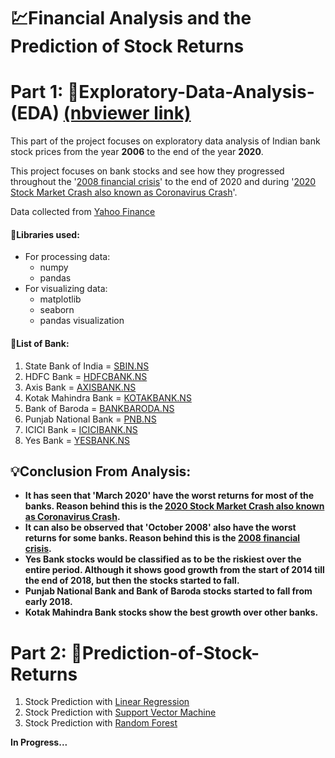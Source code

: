 # 💹Financial Analysis and the Prediction of Stock Returns

# Part 1: 🔎Exploratory-Data-Analysis-(EDA) [(nbviewer link)](https://nbviewer.jupyter.org/github/Madhur6234/Financial-Analysis/blob/master/Exploratory-Data-Analysis-%28EDA%29.ipynb)

This part of the project focuses on exploratory data analysis of Indian bank stock prices from the year **2006** to the end of the year **2020**. 

This project focuses on bank stocks and see how they progressed throughout the '[2008 financial crisis](https://www.history.com/news/2008-financial-crisis-causes)' to the end of 2020 and during '[2020 Stock Market Crash also known as Coronavirus Crash](https://en.wikipedia.org/wiki/2020_stock_market_crash)'.

Data collected from [Yahoo Finance](https://in.finance.yahoo.com/)

#### 🔧Libraries used:
* For processing data:
    * numpy
    * pandas
* For visualizing data:
    * matplotlib
    * seaborn
    * pandas visualization

#### 🏧List of Bank:
1. State Bank of India = [SBIN.NS](https://in.finance.yahoo.com/quote/SBIN.NS?p=SBIN.NS&.tsrc=fin-srch)      
2. HDFC Bank = [HDFCBANK.NS](https://in.finance.yahoo.com/quote/HDFCBANK.NS?p=HDFCBANK.NS&.tsrc=fin-srch)
3. Axis Bank = [AXISBANK.NS](https://in.finance.yahoo.com/quote/AXISBANK.NS?p=AXISBANK.NS&.tsrc=fin-srch)
4. Kotak Mahindra Bank = [KOTAKBANK.NS](https://in.finance.yahoo.com/quote/KOTAKBANK.NS?p=KOTAKBANK.NS&.tsrc=fin-srch)
5. Bank of Baroda = [BANKBARODA.NS](https://in.finance.yahoo.com/quote/BANKBARODA.NS?p=BANKBARODA.NS&.tsrc=fin-srch)
6. Punjab National Bank = [PNB.NS](https://in.finance.yahoo.com/quote/PNB.NS?p=PNB.NS&.tsrc=fin-srch)
7. ICICI Bank = [ICICIBANK.NS](https://in.finance.yahoo.com/quote/ICICIBANK.NS?p=ICICIBANK.NS&.tsrc=fin-srch)
8. Yes Bank = [YESBANK.NS](https://in.finance.yahoo.com/quote/YESBANK.NS?p=YESBANK.NS&.tsrc=fin-srch)


## 💡Conclusion From Analysis:
* **It has seen that 'March 2020' have the worst returns for most of the banks. Reason behind this is the [2020 Stock Market Crash also known as Coronavirus Crash](https://en.wikipedia.org/wiki/2020_stock_market_crash).**
* **It can also be observed that 'October 2008' also have the worst returns for some banks.
Reason behind this is the [2008 financial crisis](https://www.history.com/news/2008-financial-crisis-causes).**
* **Yes Bank stocks would be classified as to be the riskiest over the entire period. Although it shows good growth from the start of 2014 till the end of 2018, but then the stocks started to fall.**
* **Punjab National Bank and Bank of Baroda stocks started to fall from early 2018.**
* **Kotak Mahindra Bank stocks show the best growth over other banks.**

# Part 2: 💸Prediction-of-Stock-Returns

1. Stock Prediction with [Linear Regression](https://nbviewer.jupyter.org/github/Madhur6234/Financial-Analysis/blob/master/Stock-Prediction-%28Linear-Regression%29.ipynb)
2. Stock Prediction with [Support Vector Machine](https://nbviewer.jupyter.org/github/Madhur6234/Financial-Analysis/blob/master/Stock-Prediction-%28Support-Vector-Regressor%29.ipynb)
3. Stock Prediction with [Random Forest](https://nbviewer.jupyter.org/github/Madhur6234/Financial-Analysis/blob/master/Stock-Prediction-%28Random-Forest-Regressor%29.ipynb)

**In Progress...**

